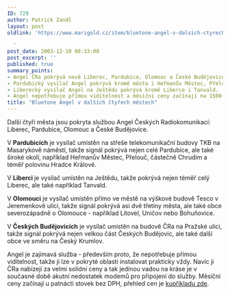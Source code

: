 ```yaml
---
ID: 729
author: Patrick Zandl
layout: post
oldlink: 'https://www.marigold.cz/item/bluetone-angel-v-dalsich-ctyrech-mestech

  '
post_date: 2003-12-10 08:33:00
post_excerpt: ''
published: true
summary_points:
- Angel ČRa pokrývá nově Liberec, Pardubice, Olomouc a České Budějovice.
- Pardubický vysílač Angel pokrývá kromě města i Heřmanův Městec, Přelouč a okolí.
- Liberecký vysílač Angel na Ještědu pokrývá kromě Liberce i Tanvald.
- Angel nepotřebuje přímou viditelnost a měsíční ceny začínají na 1500 Kč.
title: "Bluetone Angel v dalších čtyřech městech"
---
```


<p>
Další čtyři města jsou pokryta službou Angel Českých Radiokomunikací: Liberec, Pardubice, Olomouc a České Budějovice. </p>

<p>
V <STRONG>Pardubicích</STRONG> je vysílač umístěn na střeše telekomunikační budovy TKB na Masarykově náměstí, takže signál pokrývá nejen celé Pardubice, ale také široké okolí, například Heřmanův Městec, Přelouč, částečně Chrudim a téměř polovinu Hradce Králové. </p>

<p>
V <STRONG>Liberci </STRONG>je vysílač umístěn na Ještědu, takže pokrývá nejen téměř celý Liberec, ale také například Tanvald. </p>

<p>
V <STRONG>Olomouci</STRONG> je vysílač umístěn přímo ve městě na výškové budově Tesco v Jeremenkově ulici, takže signál pokrývá asi dvě třetiny města, ale také obce severozápadně o Olomouce - například Litovel, Uničov nebo Bohuňovice. </p>

<p>
V <STRONG>Českých Budějovicích</STRONG> je vysílač umístěn na budově ČRa na Pražské ulici, takže signál pokrývá nejen velkou část Českých Budějovic, ale také další obce ve směru na Český Krumlov. </p>

<p>
Angel je zajímavá služba - především proto, že nepotřebuje přímou viditelnost, takže ji lze v pokryté oblasti instalovat prakticky vždy. Navíc ji ČRa nabízejí za velmi solidní ceny a tak jedinou vadou na kráse je v současné době akutní nedostatek modemů pro připojení do služby. Měsíční ceny začínají u patnácti stovek bez DPH, přehled cen je <A href="http://www.bluetone.cz/main.php?lang=1&amp;pageid=2000&amp;press=18&amp;archive=1&amp;month=0" target=_blank>kupříkladu zde</A>.</p>